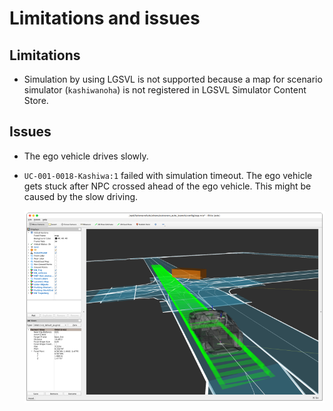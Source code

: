 # Limitations and issues

## Limitations

- Simulation by using LGSVL is not supported because a map for scenario simulator (`kashiwanoha`) is not registered in LGSVL Simulator Content Store.

## Issues

- The ego vehicle drives slowly.

- `UC-001-0018-Kashiwa:1` failed with simulation timeout. The ego vehicle gets stuck after NPC crossed ahead of the ego vehicle. This might be caused by the slow driving.

  ![Home Cyclone DDS](../../installation/images/limitations-issues/scenario_1.png)
